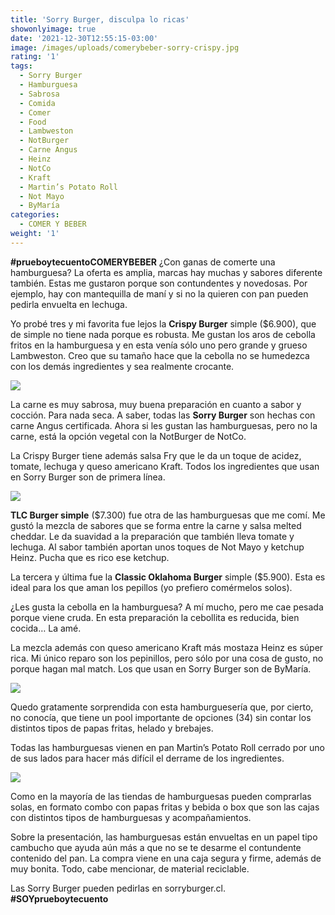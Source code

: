 ```yaml
---
title: 'Sorry Burger, disculpa lo ricas'
showonlyimage: true
date: '2021-12-30T12:55:15-03:00'
image: /images/uploads/comerybeber-sorry-crispy.jpg
rating: '1'
tags:
  - Sorry Burger
  - Hamburguesa
  - Sabrosa
  - Comida
  - Comer
  - Food
  - Lambweston
  - NotBurger
  - Carne Angus
  - Heinz
  - NotCo
  - Kraft
  - Martin’s Potato Roll
  - Not Mayo
  - ByMaría
categories:
  - COMER Y BEBER
weight: '1'
---
```

**\#prueboytecuentoCOMERYBEBER** ¿Con ganas de comerte una hamburguesa? La oferta es amplia, marcas hay muchas y sabores diferente también. Estas me gustaron porque son contundentes y novedosas. Por ejemplo, hay con mantequilla de maní y si no la quieren con pan pueden pedirla envuelta en lechuga.

<!--more-->

Yo probé tres y mi favorita fue lejos la **Crispy Burger** simple ($6.900), que de simple no tiene nada porque es robusta. Me gustan los aros de cebolla fritos en la hamburguesa y en esta venía sólo uno pero grande y grueso Lambweston. Creo que su tamaño hace que la cebolla no se humedezca con los demás ingredientes y sea realmente crocante. 



![](/images/uploads/comerybeber-sorry-crispy.jpg)

La carne es muy sabrosa, muy buena preparación en cuanto a sabor y cocción. Para nada seca. A saber, todas las **Sorry Burger** son hechas con carne Angus certificada. Ahora si les gustan las hamburguesas, pero no la carne, está la opción vegetal con la NotBurger de NotCo.

La Crispy Burger tiene además salsa Fry que le da un toque de acidez, tomate, lechuga y queso americano Kraft. Todos los ingredientes que usan en Sorry Burger son de primera línea.



![](/images/uploads/comerybeber-sorry-tlc.jpg)

**TLC Burger simple** ($7.300) fue otra de las hamburguesas que me comí. Me gustó la mezcla de sabores que se forma entre la carne y salsa melted cheddar. Le da suavidad a la preparación que también lleva tomate y lechuga. Al sabor también aportan unos toques de Not Mayo y ketchup Heinz. Pucha que es rico ese ketchup.



La tercera y última fue la **Classic Oklahoma Burger** simple ($5.900). Esta es ideal para los que aman los pepillos (yo prefiero comérmelos solos). 

¿Les gusta la cebolla en la hamburguesa? A mí mucho, pero me cae pesada porque viene cruda. En esta preparación la cebollita es reducida, bien cocida… La amé. 

La mezcla además con queso americano Kraft más mostaza Heinz es súper rica. Mi único reparo son los pepinillos, pero sólo por una cosa de gusto, no porque hagan mal match. Los que usan en Sorry Burger son de ByMaría.



![](/images/uploads/comerybeber-sorry-okla.jpg)

Quedo gratamente sorprendida con esta hamburguesería que, por cierto, no conocía, que tiene un pool importante de opciones (34) sin contar los distintos tipos de papas fritas, helado y brebajes.



Todas las hamburguesas vienen en pan Martin’s Potato Roll cerrado por uno de sus lados para hacer más difícil el derrame de los ingredientes. 

![](/images/uploads/comer-y-beber-sorry-caja.jpg)



Como en la mayoría de las tiendas de hamburguesas pueden comprarlas solas, en formato combo con papas fritas y bebida o box que son las cajas con distintos tipos de hamburguesas y acompañamientos.



Sobre la presentación, las hamburguesas están envueltas en un papel tipo cambucho que ayuda aún más a que no se te desarme el contundente contenido del pan. La compra viene en una caja segura y firme, además de muy bonita. Todo, cabe mencionar, de material reciclable.



Las Sorry Burger pueden pedirlas en sorryburger.cl. **\#SOYprueboytecuento**
